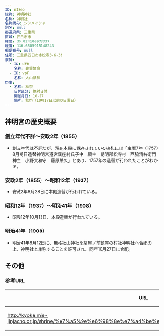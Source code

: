 ```yaml
---
ID: nI8eo
総称: 神明神社
名称: 神明社
名称読み: シンメイシャ
別名: null
都道府県: 三重県
区域: 四日市市
緯度: 35.024106973337
経度: 136.6505915148243
郵便番号: null
住所: 三重県四日市市松寺3-6-33
祭神:
  - ID: dFR
    名称: 豊受姫命
  - ID: vpF
    名称: 大山祇神
祭事:
  - 名称: 秋祭
    日付区分: 絶対日付
    開催月日: 10-17
    備考: 秋祭（10月17日以前の日曜日）
---
```


## 神明宮の歴史概要

### 創立年代不詳～安政2年（1855）

- 創立年代は不詳だが、現在本殿に保存されている棟札には「宝暦7年（1757）8月朔日造替神明宮遷宮鎮座村氏子中　願主　朝明郡松寺村　西脇清右衛門神主　小野大和守　藤原栄久」とあり、1757年の造替が行われたことがわかる。

### 安政2年（1855）～昭和12年（1937）

- 安政2年8月28日に本殿造替が行われている。

### 昭和12年（1937）～明治41年（1908）

- 昭和12年10月13日、本殿造替が行われている。

### 明治41年（1908）

- 明治41年8月12日に、無格社山神社を茶屋ノ前鎮座の村社神明社へ合祀の上、神明社と単称することを許可され、同年10月27日に合祀。

## その他

### 参考URL

| URL                                                                                                     | 説明   |
| ------------------------------------------------------------------------------------------------------- | ------ |
| http://kyoka.mie-jinjacho.or.jp/shrine/%e7%a5%9e%e6%98%8e%e7%a4%be%ef%bc%88%e6%9d%be%e5%af%ba%ef%bc%89/ | 神社庁 |
